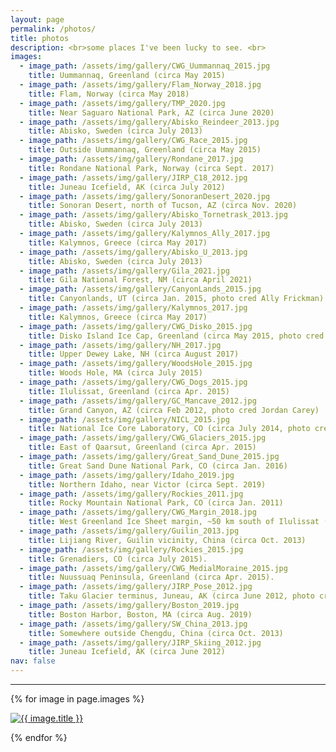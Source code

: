 ```yaml
---
layout: page
permalink: /photos/
title: photos
description: <br>some places I've been lucky to see. <br>
images:
  - image_path: /assets/img/gallery/CWG_Uummannaq_2015.jpg
    title: Uummannaq, Greenland (circa May 2015)
  - image_path: /assets/img/gallery/Flam_Norway_2018.jpg
    title: Flam, Norway (circa May 2018)
  - image_path: /assets/img/gallery/TMP_2020.jpg
    title: Near Saguaro National Park, AZ (circa June 2020)
  - image_path: /assets/img/gallery/Abisko_Reindeer_2013.jpg
    title: Abisko, Sweden (circa July 2013)
  - image_path: /assets/img/gallery/CWG_Race_2015.jpg
    title: Outside Uummannaq, Greenland (circa May 2015)
  - image_path: /assets/img/gallery/Rondane_2017.jpg
    title: Rondane National Park, Norway (circa Sept. 2017)
  - image_path: /assets/img/gallery/JIRP_C18_2012.jpg
    title: Juneau Icefield, AK (circa July 2012)
  - image_path: /assets/img/gallery/SonoranDesert_2020.jpg
    title: Sonoran Desert, north of Tucson, AZ (circa Nov. 2020)
  - image_path: /assets/img/gallery/Abisko_Tornetrask_2013.jpg
    title: Abisko, Sweden (circa July 2013)
  - image_path: /assets/img/gallery/Kalymnos_Ally_2017.jpg
    title: Kalymnos, Greece (circa May 2017)
  - image_path: /assets/img/gallery/Abisko_U_2013.jpg
    title: Abisko, Sweden (circa July 2013)
  - image_path: /assets/img/gallery/Gila_2021.jpg
    title: Gila National Forest, NM (circa April 2021)
  - image_path: /assets/img/gallery/CanyonLands_2015.jpg		
    title: Canyonlands, UT (circa Jan. 2015, photo cred Ally Frickman)
  - image_path: /assets/img/gallery/Kalymnos_2017.jpg
    title: Kalymnos, Greece (circa May 2017)
  - image_path: /assets/img/gallery/CWG_Disko_2015.jpg		
    title: Disko Island Ice Cap, Greenland (circa May 2015, photo cred Luke Trusel)
  - image_path: /assets/img/gallery/NH_2017.jpg
    title: Upper Dewey Lake, NH (circa August 2017)
  - image_path: /assets/img/gallery/WoodsHole_2015.jpg
    title: Woods Hole, MA (circa July 2015)
  - image_path: /assets/img/gallery/CWG_Dogs_2015.jpg
    title: Ilulissat, Greenland (circa Apr. 2015)
  - image_path: /assets/img/gallery/GC_Mancave_2012.jpg
    title: Grand Canyon, AZ (circa Feb 2012, photo cred Jordan Carey)
  - image_path: /assets/img/gallery/NICL_2015.jpg
    title: National Ice Core Laboratory, CO (circa July 2014, photo cred Sarah Das)
  - image_path: /assets/img/gallery/CWG_Glaciers_2015.jpg
    title: East of Qaarsut, Greenland (circa Apr. 2015)
  - image_path: /assets/img/gallery/Great_Sand_Dune_2015.jpg
    title: Great Sand Dune National Park, CO (circa Jan. 2016)
  - image_path: /assets/img/gallery/Idaho_2019.jpg
    title: Northern Idaho, near Victor (circa Sept. 2019)
  - image_path: /assets/img/gallery/Rockies_2011.jpg
    title: Rocky Mountain National Park, CO (circa Jan. 2011)
  - image_path: /assets/img/gallery/CWG_Margin_2018.jpg
    title: West Greenland Ice Sheet margin, ~50 km south of Ilulissat (circa July 2018).
  - image_path: /assets/img/gallery/Guilin_2013.jpg
    title: Lijiang River, Guilin vicinity, China (circa Oct. 2013)
  - image_path: /assets/img/gallery/Rockies_2015.jpg
    title: Grenadiers, CO (circa July 2015).
  - image_path: /assets/img/gallery/CWG_MedialMoraine_2015.jpg
    title: Nuussuaq Peninsula, Greenland (circa Apr. 2015).
  - image_path: /assets/img/gallery/JIRP_Pose_2012.jpg
    title: Taku Glacier terminus, Juneau, AK (circa June 2012, photo cred Carrie Jennings)
  - image_path: /assets/img/gallery/Boston_2019.jpg
    title: Boston Harbor, Boston, MA (circa Aug. 2019)
  - image_path: /assets/img/gallery/SW_China_2013.jpg
    title: Somewhere outside Chengdu, China (circa Oct. 2013)
  - image_path: /assets/img/gallery/JIRP_Skiing_2012.jpg
    title: Juneau Icefield, AK (circa June 2012)
nav: false
---
```


***

<div class="row justify-content-sm-center">

{% for image in page.images %}

  <div class="col-sm-6 mt-4 mt-md-4">
      <a href="{{ image.image_path }}"><img class="img-fluid rounded z-depth-2" src="{{ image.image_path }}"  alt="{{ image.title }}" title="{{ image.title }}"/></a>
  </div>

{% endfor %}
</div>

<!-- - image_path: /assets/img/gallery/CWG_NU_2015.jpg
  title: Nuussuaq Ice Cap (circa Apr. 2015, photo cred Luke Trusel) -->
<!-- - image_path: /assets/img/gallery/Kalymnos_Scooter_2017.jpg
  title: Kalymnos, Greece (circa May 2017, photo cred Ally Frickman) -->

<!-- <br><i> "The world is big and I want to have a good look at it before it gets dark."</i> <br> - John Muir <br><br> Random collection of some places I've been, things I've seen.  -->
